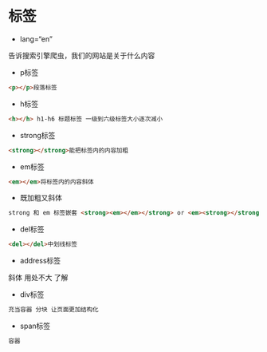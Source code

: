 # 标签

+ lang=“en”

告诉搜索引擎爬虫，我们的网站是关于什么内容

+ p标签 

```html
<p></p>段落标签
```

+ h标签

```html
<h></h> h1-h6 标题标签 一级到六级标签大小逐次减小
```

+ strong标签

```html
<strong></strong>能把标签内的内容加粗
```

+ em标签

```html
<em></em>将标签内的内容斜体
```

+ 既加粗又斜体

```html
strong 和 em 标签嵌套 <strong><em></em></strong> or <em><strong></strong></em>都可以
```

+ del标签

```html
<del></del>中划线标签
```

+ address标签

斜体 用处不大 了解

+ div标签

```html
充当容器 分块 让页面更加结构化
```

+ span标签

```html
容器
```